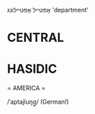 אָפּטייל
אָפּטיילונג
'department'

CENTRAL
========

HASIDIC
=======
= AMERICA = 

/ˈaptajluŋg̥/ (German!)
